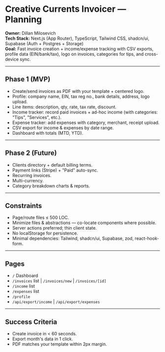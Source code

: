 # Creative Currents Invoicer — Planning

**Owner:** Dillan Milosevich  
**Tech Stack:** Next.js (App Router), TypeScript, Tailwind CSS, shadcn/ui, Supabase (Auth + Postgres + Storage)  
**Goal:** Fast invoice creation + income/expense tracking with CSV exports, profile data (EIN/bank/tax), logo on invoices, categories for tips, and cross-device sync.

---

## Phase 1 (MVP)
- Create/send invoices as PDF with your template + centered logo.
- Profile: company name, EIN, tax reg no., bank details, address, logo upload.
- Line items: description, qty, rate, tax rate, discount.
- Income tracker: record paid invoices + ad-hoc income (with categories: "Tips", "Services", etc.).
- Expense tracker: add expenses with category, merchant, receipt upload.
- CSV export for income & expenses by date range.
- Dashboard with totals (MTD, YTD).

---

## Phase 2 (Future)
- Clients directory + default billing terms.
- Payment links (Stripe) + "Paid" auto-sync.
- Recurring invoices.
- Multi-currency.
- Category breakdown charts & reports.

---

## Constraints
- Page/route files ≤ 500 LOC.
- Minimize files & abstractions — co-locate components where possible.
- Server actions preferred; thin client state.
- No localStorage for persistence.
- Minimal dependencies: Tailwind, shadcn/ui, Supabase, zod, react-hook-form.

---

## Pages
- `/` Dashboard
- `/invoices` list | `/invoices/new` | `/invoices/[id]`
- `/income` list
- `/expenses` list
- `/profile`
- `/api/export/income` | `/api/export/expenses`

---

## Success Criteria
- Create invoice in < 60 seconds.
- Export month's data in 1 click.
- PDF matches your template within 2px margin.